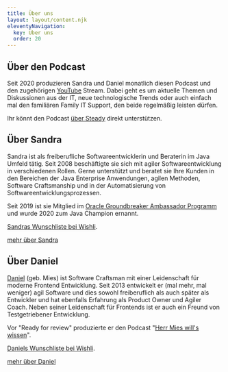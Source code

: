 ```yaml
---
title: Über uns
layout: layout/content.njk
eleventyNavigation:
  key: Über uns
  order: 20
---
```


## Über den Podcast

Seit 2020 produzieren Sandra und Daniel monatlich diesen Podcast und den zugehörigen [YouTube](https://www.youtube.com/channel/UCnVCACzOxoOShe_69qo51hg) Stream. Dabei geht es um aktuelle Themen und Diskussionen aus der IT, neue technologische Trends oder auch einfach mal den familiären Family IT Support, den beide regelmäßig leisten dürfen.

Ihr könnt den Podcast [über Steady](https://steadyhq.com/ready-for-review) direkt unterstützen.

## Über Sandra

Sandra ist als freiberufliche Softwareentwicklerin und Beraterin im Java Umfeld tätig. Seit 2008 beschäftigte sie sich mit agiler Softwareentwicklung in verschiedenen Rollen. Gerne unterstützt und beratet sie Ihre Kunden in den Bereichen der Java Enterprise Anwendungen, agilen Methoden, Software Craftsmanship und in der Automatisierung von Softwareentwicklungsprozessen.

Seit 2019 ist sie Mitglied im [Oracle Groundbreaker Ambassador Programm](https://apex.oracle.com/pls/apex/f?p=19297:3) und wurde 2020 zum Java Champion ernannt.

[Sandras Wunschliste bei Wishli](https://wishli.app/RcyJ5Tem).

[mehr über Sandra](/ueber-uns/sandra/)

## Über Daniel

[Daniel](https://zenzes.me) (geb. Mies) ist Software Craftsman mit einer Leidenschaft für moderne Frontend Entwicklung. Seit 2013 entwickelt er (mal mehr, mal weniger) agil Software und dies sowohl freiberuflich als auch später als Entwickler und hat ebenfalls Erfahrung als Product Owner und Agiler Coach. Neben seiner Leidenschaft für Frontends ist er auch ein Freund von Testgetriebener Entwicklung.

Vor "Ready for review" produzierte er den Podcast "[Herr Mies will's wissen](https://mies.me)".

[Daniels Wunschliste bei Wishli](https://wishli.app/VQsEaoAm).

[mehr über Daniel](/ueber-uns/daniel/)
